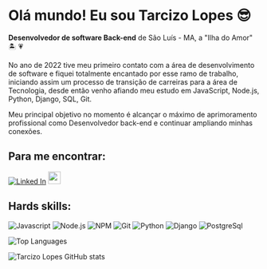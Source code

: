 
# Olá mundo! Eu sou Tarcizo Lopes   :sunglasses:

**Desenvolvedor de software Back-end** de São Luís - MA, a "Ilha do Amor" :desert_island: :heartpulse: 

No ano de 2022 tive meu primeiro contato com a área de desenvolvimento de software e fiquei totalmente encantado por esse ramo de trabalho, iniciando assim um processo de transição de carreiras para a área de Tecnologia, desde então venho afiando meu estudo em JavaScript, Node.js, Python, Django, SQL, Git. 

Meu principal objetivo no momento é alcançar o máximo de aprimoramento profissional como Desenvolvedor back-end e continuar ampliando minhas conexões.

## Para me encontrar:
[![Linked In](https://img.shields.io/badge/LinkedIn-0077B5?style=for-the-badge&logo=linkedin&logoColor=white)](https://www.linkedin.com/in/tarcizo-lopes/) 
<a href="mailto:tarcizolsj@gmail.com"><img src="https://img.shields.io/static/v1?message=Gmail&logo=gmail&label=&color=D14836&logoColor=white&labelColor=&style=for-the-badge" height="25" alt="gmail logo"/></a>

## Hards skills:
![Javascript](https://img.shields.io/badge/JavaScript-323330?style=for-the-badge&logo=javascript&logoColor=F7DF1E) ![Node.js](https://img.shields.io/badge/Node%20js-339933?style=for-the-badge&logo=nodedotjs&logoColor=white) ![NPM](https://img.shields.io/badge/npm-CB3837?style=for-the-badge&logo=npm&logoColor=white) ![Git](https://img.shields.io/badge/GIT-E44C30?style=for-the-badge&logo=git&logoColor=white) ![Python]( 	https://img.shields.io/badge/Python-FFD43B?style=for-the-badge&logo=python&logoColor=blue) ![Django](https://img.shields.io/badge/Django-092E20?style=for-the-badge&logo=django&logoColor=green)  ![PostgreSql](https://img.shields.io/badge/PostgreSQL-316192?style=for-the-badge&logo=postgresql&logoColor=white)


![Top Languages](https://github-readme-stats.vercel.app/api/top-langs/?username=tarcizolopes&layout=compact&theme=dracula)

![Tarcizo Lopes GitHub stats](https://github-readme-stats.vercel.app/api?username=tarcizolopes&show_icons=true&theme=dracula)
